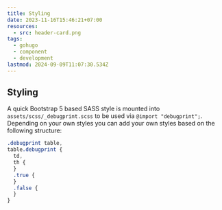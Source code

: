 ```yaml
---
title: Styling
date: 2023-11-16T15:46:21+07:00
resources:
  - src: header-card.png
tags:
  - gohugo
  - component
  - development
lastmod: 2024-09-09T11:07:30.534Z
---
```


## Styling

A quick Bootstrap 5 based SASS style is mounted into `assets/scss/_debugprint.scss` to be used via `@import "debugprint";`. Depending on your own styles you can add your own styles based on the following structure:

```scss
.debugprint table,
table.debugprint {
  td,
  th {
  }
  .true {
  }
  .false {
  }
}
```

